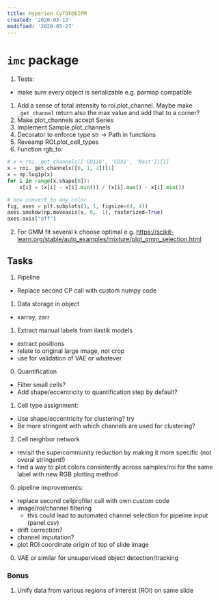 ```yaml
---
title: Hyperion CyTOF@EIPM
created: '2020-03-13'
modified: '2020-05-27'
---
```


# `imc` package


1. Tests:
 - make sure every object is serializable e.g. parmap compatible

1. Add a sense of total intensity to roi.plot_channel. Maybe make `_get_channel` return also the max value and add that to a corner?
1. Make plot_channels accept Series
2. Implement Sample.plot_channels
1. Decorator to enforce type str -> Path in functions
3. Reveamp ROI.plot_cell_types
2. Function rgb_to:
```python
# x = roi._get_channels(['CD11b', 'CD31', 'Mast'])[1]
x = roi._get_channels([0, 1, 2])[1]
x = np.log1p(x)
for i in range(x.shape[0]):
    x[i] = (x[i] - x[i].min()) / (x[i].max() - x[i].min())

# now convert to any color
fig, axes = plt.subplots(1, 1, figsize=(4, 4))
axes.imshow(np.moveaxis(x, 0, -1), rasterized=True)
axes.axis("off")
```

2. For GMM fit several `k` choose optimal e.g. https://scikit-learn.org/stable/auto_examples/mixture/plot_gmm_selection.html


## Tasks

1. Pipeline
  - Replace second CP call with custom numpy code


1. Data storage in object
  - xarray, zarr

1. Extract manual labels from ilastik models
  - extract positions
  - relate to original large image, not crop
  - use for validation of VAE or whatever  

0. Quantification
  - Filter small cells?
  - Add shape/eccentricity to quantification step by default?
1. Cell type assignment:
  - Use shape/eccentricity for clustering? try
  - Be more stringent with which channels are used for clustering?
2. Cell neighbor network
  - revisit the supercommunity reduction by making it more specific (not overal stringent!)
  - find a way to plot colors consistently across samples/roi for the same label with new RGB plotting method

0. pipeline improvements:
  - replace second cellprofiler call with own custom code
  - image/roi/channel filtering
    - this could lead to automated channel selection for pipeline input (panel.csv)
  - drift correction?
  - channel imputation?
  - plot ROI coordinate origin of top of slide image

0. VAE or similar for unsupervised object detection/tracking

### Bonus

1. Unify data from various regions of interest (ROI) on same slide
